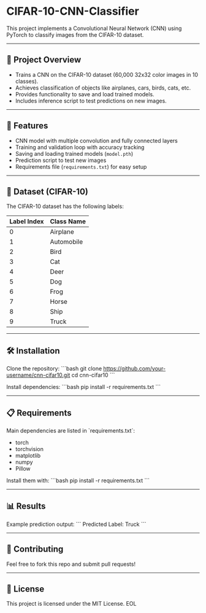 # CIFAR-10-CNN-Classifier


This project implements a Convolutional Neural Network (CNN) using PyTorch to classify images from the CIFAR-10 dataset.

---

## 📌 Project Overview
- Trains a CNN on the CIFAR-10 dataset (60,000 32x32 color images in 10 classes).
- Achieves classification of objects like airplanes, cars, birds, cats, etc.
- Provides functionality to save and load trained models.
- Includes inference script to test predictions on new images.

---

## 🚀 Features
- CNN model with multiple convolution and fully connected layers
- Training and validation loop with accuracy tracking
- Saving and loading trained models (`model.pth`)
- Prediction script to test new images
- Requirements file (`requirements.txt`) for easy setup

---

## 📂 Dataset (CIFAR-10)
The CIFAR-10 dataset has the following labels:

| Label Index | Class Name |
|-------------|------------|
| 0           | Airplane   |
| 1           | Automobile |
| 2           | Bird       |
| 3           | Cat        |
| 4           | Deer       |
| 5           | Dog        |
| 6           | Frog       |
| 7           | Horse      |
| 8           | Ship       |
| 9           | Truck      |

---

## 🛠️ Installation

Clone the repository:
\`\`\`bash
git clone https://github.com/your-username/cnn-cifar10.git
cd cnn-cifar10
\`\`\`

Install dependencies:
\`\`\`bash
pip install -r requirements.txt
\`\`\`

---


## 📋 Requirements
Main dependencies are listed in \`requirements.txt\`:
- torch
- torchvision
- matplotlib
- numpy
- Pillow

Install them with:
\`\`\`bash
pip install -r requirements.txt
\`\`\`

---

## 📊 Results
Example prediction output:
\`\`\`
Predicted Label: Truck
\`\`\`

---

## 🤝 Contributing
Feel free to fork this repo and submit pull requests!

---

## 📜 License
This project is licensed under the MIT License.
EOL

